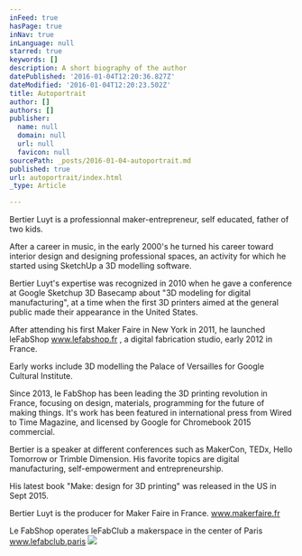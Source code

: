 ```yaml
---
inFeed: true
hasPage: true
inNav: true
inLanguage: null
starred: true
keywords: []
description: A short biography of the author
datePublished: '2016-01-04T12:20:36.827Z'
dateModified: '2016-01-04T12:20:23.502Z'
title: Autoportrait
author: []
authors: []
publisher:
  name: null
  domain: null
  url: null
  favicon: null
sourcePath: _posts/2016-01-04-autoportrait.md
published: true
url: autoportrait/index.html
_type: Article

---
```

Bertier Luyt is a professionnal maker-entrepreneur, self educated, father of two kids. 

After a career in music, in the early 2000's he turned his career toward interior design and designing professional spaces, an activity for which he started using SketchUp a 3D modelling software. 

Bertier Luyt's expertise was recognized in 2010 when he gave a conference at Google Sketchup 3D Basecamp about "3D modeling for digital manufacturing"​, at a time when the first 3D printers aimed at the general public made their appearance in the United States. 

After attending his first Maker Faire in New York in 2011, he launched leFabShop www.lefabshop.fr , a digital fabrication studio, early 2012 in France. 

Early works include 3D modelling the Palace of Versailles for Google Cultural Institute. 

Since 2013, le FabShop has been leading the 3D printing revolution in France, focusing on design, materials, programming for the future of making things. It's work has been featured in international press from Wired to Time Magazine, and licensed by Google for Chromebook 2015 commercial. 

Bertier is a speaker at different conferences such as MakerCon, TEDx, Hello Tomorrow or Trimble Dimension. His favorite topics are digital manufacturing, self-empowerment and entrepreneurship. 

His latest book "Make: design for 3D printing"​ was released in the US in Sept 2015\. 

Bertier Luyt is the producer for Maker Faire in France. www.makerfaire.fr

Le FabShop operates leFabClub a makerspace in the center of Paris www.lefabclub.paris
![](https://the-grid-user-content.s3-us-west-2.amazonaws.com/479c430e-119b-4f5a-84e0-b3a9b6ac9fd2.jpg)